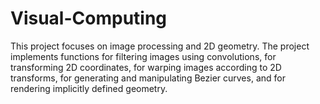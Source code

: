 # Visual-Computing
This project focuses on image processing and 2D geometry. The project implements functions for filtering images using convolutions, for transforming 2D coordinates, for warping images according to 2D transforms, for generating and manipulating Bezier curves, and for rendering implicitly defined geometry.
